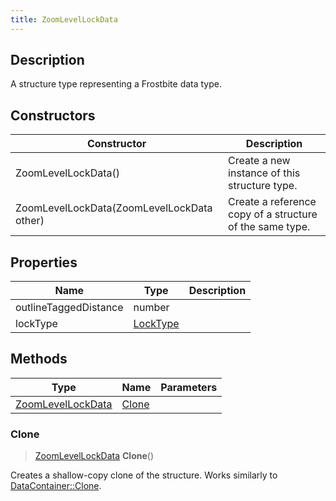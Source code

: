 ```yaml
---
title: ZoomLevelLockData
---
```

## Description

A structure type representing a Frostbite data type.

## Constructors

| Constructor                                | Description                                              |
| ------------------------------------------ | -------------------------------------------------------- |
| ZoomLevelLockData()                        | Create a new instance of this structure type.            |
| ZoomLevelLockData(ZoomLevelLockData other) | Create a reference copy of a structure of the same type. |

## Properties

| Name                  | Type                 | Description |
| --------------------- | -------------------- | ----------- |
| outlineTaggedDistance | number               |             |
| lockType              | [LockType](LockType) |             |

## Methods

| Type                                   | Name            | Parameters |
| -------------------------------------- | --------------- | ---------- |
| [ZoomLevelLockData](ZoomLevelLockData) | [Clone](#clone) |            |

### Clone

> [ZoomLevelLockData](ZoomLevelLockData) **Clone**()

Creates a shallow-copy clone of the structure. Works similarly to [DataContainer::Clone](/vext/ref/shared/class/datacontainer#clone).
